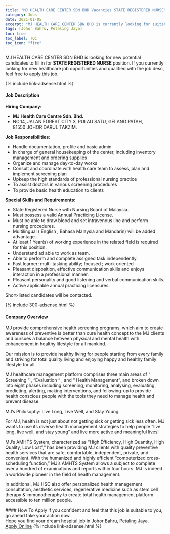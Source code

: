 ```yaml
---
title: "MJ HEALTH CARE CENTER SDN BHD Vacancies STATE REGISTERED NURSE" 
category: Jobs 
date: 2021-01-05 
excerpt: "MJ HEALTH CARE CENTER SDN BHD is currently looking for suitable person to fill in the STATE REGISTERED NURSE which positioned at Johor Bahru, Petaling Jaya" 
tags: [Johor Bahru, Petaling Jaya] 
toc: true 
toc_label: TOC 
toc_icon: "fire" 
--- 
```


<p>MJ HEALTH CARE CENTER SDN BHD is looking for new potential candidates to fill in for <b>STATE REGISTERED NURSE</b> position. If you currently looking for new healthcare job opportunities and qualified with the job desc, feel free to apply this job.
</p>{% include link-adsense.html %} 
<div><div><div><h4>Job Description</h4></div></div><div><div><span><div><p><strong>Hiring Company:</strong></p><ul><li><strong>MJ Health Care Centre Sdn. Bhd.&#160;</strong></li><li>NO.14, JALAN FOREST CITY 3,&#160;PULAU SATU, GELANG PATAH, 81550&#160;JOHOR DARUL TAKZIM.</li></ul><p><strong>Job Responsibilities:</strong></p><ul><li>Handle documentation, profile and basic admin</li><li>In charge of general housekeeping of the center, including inventory management and ordering supplies</li><li>Organize and manage day-to-day works</li><li>Consult and coordinate with health care team to assess, plan and implement screening plan</li><li>Upkeep the high standards of professional nursing practice</li><li>To assist doctors in various screening procedures</li><li>To provide basic health education to clients&#160;</li></ul><p><strong>Special Skills and Requirements:&#160;</strong></p><ul><li>State Registered Nurse with Nursing Board of Malaysia.</li><li>Must possess a valid Annual Practicing License.</li><li>Must be able to draw blood and set intravenous line and perform nursing procedures.</li><li>Multilingual ( English , Bahasa Malaysia and Mandarin) will be added advantage.</li><li>At least 1 Year(s) of working experience in the related field is required for this position.</li><li>Understand ad able to work as team.</li><li>Able to perform and complete assigned task independently.</li><li>Fast learner; multi-tasking ability; focused ; work oriented</li><li>Pleasant disposition, effective communication skills and enjoys interaction in a professional manner.</li><li>Pleasant personality and good listening and verbal communication skills.</li><li>Active applicable annual practicing licensures.</li></ul><p>Short-listed candidates will be contacted.</p></div></span></div></div></div> 
{% include 300-adsense.html %} 
<div><div><div><h4>Company Overview</h4></div></div><div><div><span><div><p>MJ provide comprehensive health screening programs, which aim to create awareness of preventive is better than cure health concept to the MJ clients and pursues a balance between physical and mental health with enhancement in healthy lifestyle for all mankind.</p><p>Our mission is to provide healthy living for people starting from every family and striving for total quality living and enjoying happy and healthy family lifestyle for all.</p><p>MJ healthcare&#160;management platform comprises three main areas of &#8220; Screening &#8220; , &#8220;Evaluation &#8220; , and &#8220; Health Management&#8221;, and broken down into eight phases including screening, monitoring, analysing, evaluating, predicting, alerting, making interventions, and following-up to provide health conscious people with the tools they need to manage health and prevent disease.</p><p>MJ&#8217;s Philosophy: Live Long, Live Well, and Stay Young</p><p>For MJ, health is not just about not getting sick or getting sick less often. MJ wants to use its diverse health management strategies to help people &#8220;live long, live well, and stay young&#8221; and live more active and meaningful lives!</p><p>MJ&#8217;s AMHTS System, characterized as &#8220;High Efficiency, High Quantity, High Quality, Low Lost&#8221;,&#8221; has been providing MJ clients with quality preventive health services that are safe, comfortable, independent, private, and convenient. With the humanized and highly efficient &#8220;computerized cross-scheduling function,&#8221; MJ&#8217;s AMHTS System allows a subject to complete over a hundred of examinations and reports within four hours. MJ is indeed a worldwide pioneer in the field of health management.</p><p>In additional, MJ HSC also offer personalized health management consultation, aesthetic services, regenerative medicine such as stem cell therapy &amp; immunotheraphy to create total health management platform accessible to ten million people.</p></div></span></div></div></div> 
#### How To Apply 
If you confident and feel that this job is suitable to you, go ahead take your action now. <br/> 
Hope you find your dream hospital job in Johor Bahru, Petaling Jaya. <br/> 
<a href="https://www.jobstreet.com.my/en/job/state-registered-nurse-4454876?jobId=jobstreet-my-job-4454876&sectionRank=18&token=0~b5fdd13d-f55c-48e3-9207-e97bd148decb&fr=SRP%20View%20In%20New%20Ta" class="btn btn--warning" target="_blank" rel="nofollow noopenner">Apply Online</a> 
{% include link-adsense.html %} 